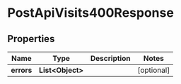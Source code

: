 

# PostApiVisits400Response


## Properties

| Name | Type | Description | Notes |
|------------ | ------------- | ------------- | -------------|
|**errors** | **List&lt;Object&gt;** |  |  [optional] |



